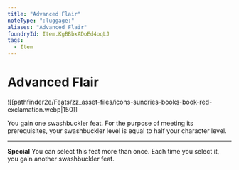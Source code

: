 ```yaml
---
title: "Advanced Flair"
noteType: ":luggage:"
aliases: "Advanced Flair"
foundryId: Item.KgBBbxADoEd4oqLJ
tags:
  - Item
---
```


# Advanced Flair
![[pathfinder2e/Feats/zz_asset-files/icons-sundries-books-book-red-exclamation.webp|150]]

You gain one swashbuckler feat. For the purpose of meeting its prerequisites, your swashbuckler level is equal to half your character level.

* * *

**Special** You can select this feat more than once. Each time you select it, you gain another swashbuckler feat.

